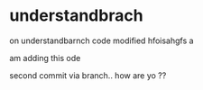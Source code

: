 # understandbrach

on understandbarnch code modified hfoisahgfs a


am adding this ode


second commit via branch.. how are yo ??

